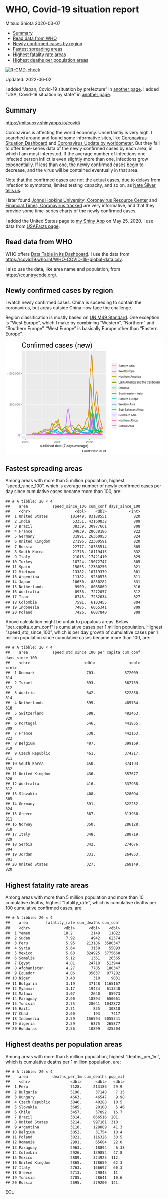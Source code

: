 WHO, Covid-19 situation report
================
Mitsuo Shiota
2020-03-07

-   [Summary](#summary)
-   [Read data from WHO](#read-data-from-who)
-   [Newly confirmed cases by region](#newly-confirmed-cases-by-region)
-   [Fastest spreading areas](#fastest-spreading-areas)
-   [Highest fatality rate areas](#highest-fatality-rate-areas)
-   [Highest deaths per population
    areas](#highest-deaths-per-population-areas)

<!-- badges: start -->

[![R-CMD-check](https://github.com/mitsuoxv/covid/workflows/R-CMD-check/badge.svg)](https://github.com/mitsuoxv/covid/actions)
<!-- badges: end -->

Updated: 2022-06-02

I added “Japan, Covid-19 situation by prefecture” in [another
page](Japan.md). I added “USA, Covid-19 situation by state” in [another
page](USA.md).

## Summary

<https://mitsuoxv.shinyapps.io/covid/>

Coronavirus is affecting the world economy. Uncertaintiy is very high. I
searched around and found some informative sites, like [Coronavirus
Situation
Dashboard](https://who.maps.arcgis.com/apps/opsdashboard/index.html#/c88e37cfc43b4ed3baf977d77e4a0667)
and [Coronavirus Update by
worldometer](https://www.worldometers.info/coronavirus/). But they fail
to offer time-series data of the newly confirmed cases by each area, in
which I am most interested. If the average number of infections one
infected person inflict is even slightly more than one, infections grow
exponentially. If less than one, the newly confirmed cases begin to
decrease, and the virus will be contained eventually in that area.

Note that the confirmed cases are not the actual cases, due to delays
from infection to symptoms, limited testing capacity, and so on, as
[Nate Silver tells
us](https://fivethirtyeight.com/features/coronavirus-case-counts-are-meaningless/).

I later found [Johns Hopkins University, Coronavirus Resource
Center](https://coronavirus.jhu.edu/) and [Financial Times, Coronavirus
tracked](https://www.ft.com/content/a26fbf7e-48f8-11ea-aeb3-955839e06441)
are very informative, and that they provide some time-series charts of
the newly confirmed cases.

I added the United States page to [my Shiny
App](https://mitsuoxv.shinyapps.io/covid/) on May 25, 2020. I use data
from [USAFacts
page](https://usafacts.org/visualizations/coronavirus-covid-19-spread-map/).

## Read data from WHO

WHO offers [Data Table in its Dashboard](https://covid19.who.int/table).
I use the data from
<https://covid19.who.int/WHO-COVID-19-global-data.csv>.

I also use the data, like area name and population, from
<https://countrycode.org/>.

## Newly confirmed cases by region

I watch newly confirmed cases. China is suceeding to contain the
coronavirus, but areas outside China now face the challenge.

Region classification is mostly based on [UN M49
Standard](https://unstats.un.org/unsd/methodology/m49/). One exception
is “West Europe”, which I make by combining “Western”, “Northern” and
“Southern Europe”. “West Europe” is basically Europe other than “Eastern
Europe”.

![](README_files/figure-gfm/chart-1.png)<!-- -->

## Fastest spreading areas

Among areas with more than 5 million population, highest
“speed_since_100”, which is average number of newly confirmed cases per
day since cumulative cases became more than 100, are:

    ## # A tibble: 20 × 4
    ##    area           speed_since_100 cum_conf days_since_100
    ##    <chr>                    <dbl>    <dbl>          <int>
    ##  1 United States          101449. 83188551            820
    ##  2 India                   53351. 43160832            809
    ##  3 Brazil                  38339. 30977661            808
    ##  4 France                  34839. 28638186            822
    ##  5 Germany                 31991. 26360953            824
    ##  6 United Kingdom          27196. 22300591            820
    ##  7 Russia                  22777. 18335514            805
    ##  8 South Korea             21778. 18119415            832
    ##  9 Italy                   21015. 17421410            829
    ## 10 Turkey                  18724. 15072747            805
    ## 11 Spain                   15055. 12360256            821
    ## 12 Vietnam                 13382. 10719379            801
    ## 13 Argentina               11382.  9230573            811
    ## 14 Japan                   10650.  8850282            831
    ## 15 Netherlands              9909.  8085869            816
    ## 16 Australia                8956.  7272057            812
    ## 17 Iran                     8745.  7232034            827
    ## 18 Colombia                 7591.  6103455            804
    ## 19 Indonesia                7485.  6055341            809
    ## 20 Poland                   7426.  6007840            809

Above calculation might be unfair to populous areas. Below
“per_capita_cum_conf” is cumulative cases per 1 million population.
Highest “speed_std_since_100”, which is per day growth of cumulative
cases per 1 million population since cumulative cases became more than
100, are:

    ## # A tibble: 20 × 4
    ##    area           speed_std_since_100 per_capita_cum_conf days_since_100
    ##    <chr>                        <dbl>               <dbl>          <int>
    ##  1 Denmark                       703.             572009.            814
    ##  2 Israel                        693.             562759.            812
    ##  3 Austria                       642.             522850.            814
    ##  4 Netherlands                   595.             485784.            816
    ##  5 Switzerland                   588.             482463.            820
    ##  6 Portugal                      546.             441855.            809
    ##  7 France                        538.             442163.            822
    ##  8 Belgium                       487.             399169.            819
    ##  9 Czech Republic                461.             374217.            811
    ## 10 South Korea                   450.             374193.            832
    ## 11 United Kingdom                436.             357677.            820
    ## 12 Australia                     416.             337988.            812
    ## 13 Slovakia                      408.             328094.            805
    ## 14 Germany                       391.             322252.            824
    ## 15 Greece                        387.             313930.            811
    ## 16 Norway                        350.             286128.            818
    ## 17 Italy                         348.             288719.            829
    ## 18 Serbia                        342.             274676.            804
    ## 19 Jordan                        331.             264853.            801
    ## 20 United States                 327.             268149.            820

## Highest fatality rate areas

Among areas with more than 5 million population and more than 10
cumulative deaths, highest “fatality_rate”, which is cumulative deaths
per 100 cumulative confirmed cases, are:

    ## # A tibble: 20 × 4
    ##    area        fatality_rate cum_deaths cum_conf
    ##    <chr>               <dbl>      <dbl>    <dbl>
    ##  1 Yemen               18.2        2149    11822
    ##  2 Sudan                7.92       4942    62374
    ##  3 Peru                 5.95     213186  3580347
    ##  4 Syria                5.64       3150    55893
    ##  5 Mexico               5.63     324925  5775660
    ##  6 Somalia              5.12       1361    26565
    ##  7 Egypt                4.81      24718   513944
    ##  8 Afghanistan          4.27       7705   180347
    ##  9 Ecuador              4.06      35637   877282
    ## 10 Niger                3.43        310     9031
    ## 11 Bulgaria             3.19      37148  1165167
    ## 12 Myanmar              3.17      19434   613348
    ## 13 Malawi               3.07       2640    85973
    ## 14 Paraguay             2.90      18894   650661
    ## 15 Tunisia              2.75      28641  1042872
    ## 16 Haiti                2.71        835    30818
    ## 17 Chad                 2.60        193     7417
    ## 18 Indonesia            2.59     156594  6055341
    ## 19 Algeria              2.59       6875   265877
    ## 20 Honduras             2.56      10899   425304

## Highest deaths per population areas

Among areas with more than 5 million population, highest
“deaths_per_1m”, which is cumulative deaths per 1 million population,
are:

    ## # A tibble: 20 × 4
    ##    area           deaths_per_1m cum_deaths pop_mil
    ##    <chr>                  <dbl>      <dbl>   <dbl>
    ##  1 Peru                   7128.     213186   29.9 
    ##  2 Bulgaria               5196.      37148    7.15
    ##  3 Hungary                4663.      46547    9.98
    ##  4 Czech Republic         3846.      40288   10.5 
    ##  5 Slovakia               3685.      20100    5.46
    ##  6 Chile                  3457.      57892   16.7 
    ##  7 Brazil                 3314.     666516  201.  
    ##  8 United States          3214.     997161  310.  
    ##  9 Argentina              3118.     128889   41.3 
    ## 10 Belgium                3052.      31754   10.4 
    ## 11 Poland                 3021.     116326   38.5 
    ## 12 Romania                2991.      65684   22.0 
    ## 13 Paraguay               2963.      18894    6.38
    ## 14 Colombia               2926.     139854   47.8 
    ## 15 Mexico                 2889.     324925  112.  
    ## 16 United Kingdom         2865.     178659   62.3 
    ## 17 Italy                  2763.     166697   60.3 
    ## 18 Greece                 2713.      29845   11   
    ## 19 Tunisia                2705.      28641   10.6 
    ## 20 Russia                 2695.     379200  141.

EOL
